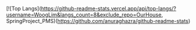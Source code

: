 [![Top Langs](https://github-readme-stats.vercel.app/api/top-langs/?username=WoogLim&langs_count=8&exclude_repo=OurHouse, SpringProject_PMS)(https://github.com/anuraghazra/github-readme-stats)
